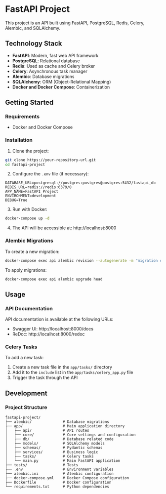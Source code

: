 # FastAPI Project

This project is an API built using FastAPI, PostgreSQL, Redis, Celery, Alembic, and SQLAlchemy.

## Technology Stack

- **FastAPI**: Modern, fast web API framework
- **PostgreSQL**: Relational database
- **Redis**: Used as cache and Celery broker
- **Celery**: Asynchronous task manager
- **Alembic**: Database migrations
- **SQLAlchemy**: ORM (Object-Relational Mapping)
- **Docker and Docker Compose**: Containerization

## Getting Started

### Requirements

- Docker and Docker Compose

### Installation

1. Clone the project:
```bash
git clone https://your-repository-url.git
cd fastapi-project
```

2. Configure the `.env` file (if necessary):
```
DATABASE_URL=postgresql://postgres:postgres@postgres:5432/fastapi_db
REDIS_URL=redis://redis:6379/0
APP_NAME=FastAPI Project
ENVIRONMENT=development
DEBUG=True
```

3. Run with Docker:
```bash
docker-compose up -d
```

4. The API will be accessible at: http://localhost:8000

### Alembic Migrations

To create a new migration:

```bash
docker-compose exec api alembic revision --autogenerate -m "migration description"
```

To apply migrations:

```bash
docker-compose exec api alembic upgrade head
```

## Usage

### API Documentation

API documentation is available at the following URLs:

- Swagger UI: http://localhost:8000/docs
- ReDoc: http://localhost:8000/redoc

### Celery Tasks

To add a new task:

1. Create a new task file in the `app/tasks/` directory
2. Add it to the `include` list in the `app/tasks/celery_app.py` file
3. Trigger the task through the API

## Development

### Project Structure

```
fastapi-project/
├── alembic/              # Database migrations
├── app/                  # Main application directory
│   ├── api/              # API routes
│   ├── core/             # Core settings and configuration
│   ├── db/               # Database related code
│   ├── models/           # SQLAlchemy models
│   ├── schemas/          # Pydantic schemas
│   ├── services/         # Business logic
│   ├── tasks/            # Celery tasks
│   └── main.py           # Main FastAPI application
├── tests/                # Tests
├── .env                  # Environment variables
├── alembic.ini           # Alembic configuration
├── docker-compose.yml    # Docker Compose configuration
├── Dockerfile            # Docker configuration
└── requirements.txt      # Python dependencies
```